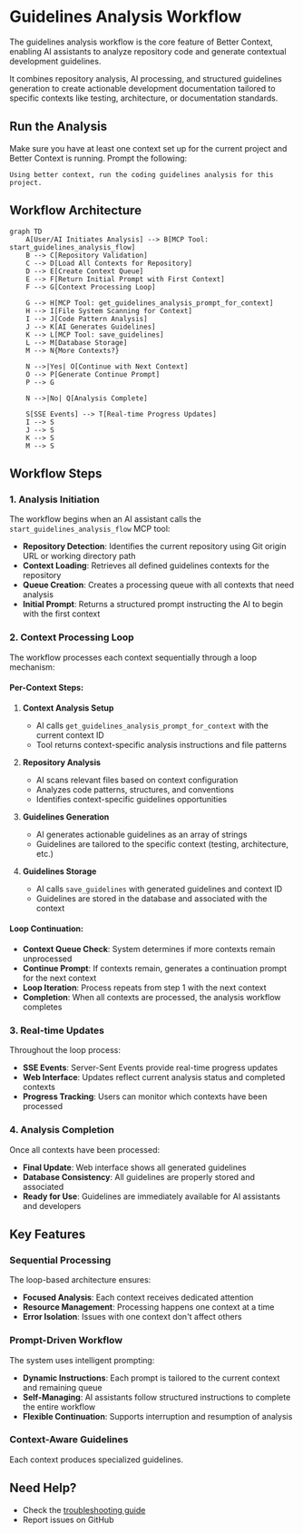 # Guidelines Analysis Workflow

The guidelines analysis workflow is the core feature of Better Context, enabling AI assistants to analyze repository code and generate contextual development guidelines.

It combines repository analysis, AI processing, and structured guidelines generation to create actionable development documentation tailored to specific contexts like testing, architecture, or documentation standards.

## Run the Analysis

Make sure you have at least one context set up for the current project and Better Context is running. Prompt the following:

```
Using better context, run the coding guidelines analysis for this project.
```

## Workflow Architecture

```mermaid
graph TD
    A[User/AI Initiates Analysis] --> B[MCP Tool: start_guidelines_analysis_flow]
    B --> C[Repository Validation]
    C --> D[Load All Contexts for Repository]
    D --> E[Create Context Queue]
    E --> F[Return Initial Prompt with First Context]
    F --> G[Context Processing Loop]

    G --> H[MCP Tool: get_guidelines_analysis_prompt_for_context]
    H --> I[File System Scanning for Context]
    I --> J[Code Pattern Analysis]
    J --> K[AI Generates Guidelines]
    K --> L[MCP Tool: save_guidelines]
    L --> M[Database Storage]
    M --> N{More Contexts?}

    N -->|Yes| O[Continue with Next Context]
    O --> P[Generate Continue Prompt]
    P --> G

    N -->|No| Q[Analysis Complete]

    S[SSE Events] --> T[Real-time Progress Updates]
    I --> S
    J --> S
    K --> S
    M --> S
```

## Workflow Steps

### 1. Analysis Initiation

The workflow begins when an AI assistant calls the `start_guidelines_analysis_flow` MCP tool:

- **Repository Detection**: Identifies the current repository using Git origin URL or working directory path
- **Context Loading**: Retrieves all defined guidelines contexts for the repository
- **Queue Creation**: Creates a processing queue with all contexts that need analysis
- **Initial Prompt**: Returns a structured prompt instructing the AI to begin with the first context

### 2. Context Processing Loop

The workflow processes each context sequentially through a loop mechanism:

#### Per-Context Steps:

1. **Context Analysis Setup**

   - AI calls `get_guidelines_analysis_prompt_for_context` with the current context ID
   - Tool returns context-specific analysis instructions and file patterns

2. **Repository Analysis**

   - AI scans relevant files based on context configuration
   - Analyzes code patterns, structures, and conventions
   - Identifies context-specific guidelines opportunities

3. **Guidelines Generation**

   - AI generates actionable guidelines as an array of strings
   - Guidelines are tailored to the specific context (testing, architecture, etc.)

4. **Guidelines Storage**
   - AI calls `save_guidelines` with generated guidelines and context ID
   - Guidelines are stored in the database and associated with the context

#### Loop Continuation:

- **Context Queue Check**: System determines if more contexts remain unprocessed
- **Continue Prompt**: If contexts remain, generates a continuation prompt for the next context
- **Loop Iteration**: Process repeats from step 1 with the next context
- **Completion**: When all contexts are processed, the analysis workflow completes

### 3. Real-time Updates

Throughout the loop process:

- **SSE Events**: Server-Sent Events provide real-time progress updates
- **Web Interface**: Updates reflect current analysis status and completed contexts
- **Progress Tracking**: Users can monitor which contexts have been processed

### 4. Analysis Completion

Once all contexts have been processed:

- **Final Update**: Web interface shows all generated guidelines
- **Database Consistency**: All guidelines are properly stored and associated
- **Ready for Use**: Guidelines are immediately available for AI assistants and developers

## Key Features

### Sequential Processing

The loop-based architecture ensures:

- **Focused Analysis**: Each context receives dedicated attention
- **Resource Management**: Processing happens one context at a time
- **Error Isolation**: Issues with one context don't affect others

### Prompt-Driven Workflow

The system uses intelligent prompting:

- **Dynamic Instructions**: Each prompt is tailored to the current context and remaining queue
- **Self-Managing**: AI assistants follow structured instructions to complete the entire workflow
- **Flexible Continuation**: Supports interruption and resumption of analysis

### Context-Aware Guidelines

Each context produces specialized guidelines.

## Need Help?

- Check the [troubleshooting guide](./troubleshooting.md)
- Report issues on GitHub
